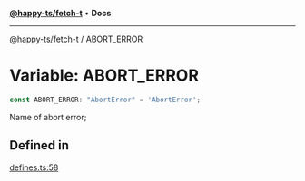 [**@happy-ts/fetch-t**](../README.md) • **Docs**

***

[@happy-ts/fetch-t](../README.md) / ABORT\_ERROR

# Variable: ABORT\_ERROR

```ts
const ABORT_ERROR: "AbortError" = 'AbortError';
```

Name of abort error;

## Defined in

[defines.ts:58](https://github.com/JiangJie/fetch-t/blob/9e5d8bc709fe9cc1630d97e0ca16ef403ee959bb/src/fetch/defines.ts#L58)
